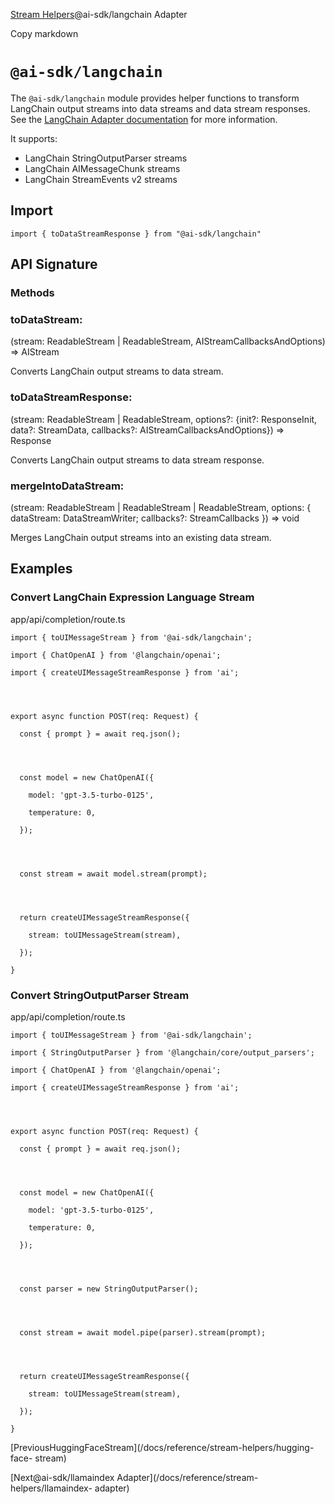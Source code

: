[Stream Helpers](/docs/reference/stream-helpers)@ai-sdk/langchain Adapter

Copy markdown

# `@ai-sdk/langchain`

The `@ai-sdk/langchain` module provides helper functions to transform
LangChain output streams into data streams and data stream responses. See the
[LangChain Adapter documentation](/providers/adapters/langchain) for more
information.

It supports:

  * LangChain StringOutputParser streams
  * LangChain AIMessageChunk streams
  * LangChain StreamEvents v2 streams

## Import

    
    
    import { toDataStreamResponse } from "@ai-sdk/langchain"

## API Signature

### Methods

### toDataStream:

(stream: ReadableStream<LangChainAIMessageChunk> | ReadableStream<string>, AIStreamCallbacksAndOptions) => AIStream

Converts LangChain output streams to data stream.

### toDataStreamResponse:

(stream: ReadableStream<LangChainAIMessageChunk> | ReadableStream<string>, options?: {init?: ResponseInit, data?: StreamData, callbacks?: AIStreamCallbacksAndOptions}) => Response

Converts LangChain output streams to data stream response.

### mergeIntoDataStream:

(stream: ReadableStream<LangChainStreamEvent> | ReadableStream<LangChainAIMessageChunk> | ReadableStream<string>, options: { dataStream: DataStreamWriter; callbacks?: StreamCallbacks }) => void

Merges LangChain output streams into an existing data stream.

## Examples

### Convert LangChain Expression Language Stream

app/api/completion/route.ts

    
    
    import { toUIMessageStream } from '@ai-sdk/langchain';
    
    import { ChatOpenAI } from '@langchain/openai';
    
    import { createUIMessageStreamResponse } from 'ai';
    
    
    
    
    export async function POST(req: Request) {
    
      const { prompt } = await req.json();
    
    
    
    
      const model = new ChatOpenAI({
    
        model: 'gpt-3.5-turbo-0125',
    
        temperature: 0,
    
      });
    
    
    
    
      const stream = await model.stream(prompt);
    
    
    
    
      return createUIMessageStreamResponse({
    
        stream: toUIMessageStream(stream),
    
      });
    
    }

### Convert StringOutputParser Stream

app/api/completion/route.ts

    
    
    import { toUIMessageStream } from '@ai-sdk/langchain';
    
    import { StringOutputParser } from '@langchain/core/output_parsers';
    
    import { ChatOpenAI } from '@langchain/openai';
    
    import { createUIMessageStreamResponse } from 'ai';
    
    
    
    
    export async function POST(req: Request) {
    
      const { prompt } = await req.json();
    
    
    
    
      const model = new ChatOpenAI({
    
        model: 'gpt-3.5-turbo-0125',
    
        temperature: 0,
    
      });
    
    
    
    
      const parser = new StringOutputParser();
    
    
    
    
      const stream = await model.pipe(parser).stream(prompt);
    
    
    
    
      return createUIMessageStreamResponse({
    
        stream: toUIMessageStream(stream),
    
      });
    
    }

[PreviousHuggingFaceStream](/docs/reference/stream-helpers/hugging-face-
stream)

[Next@ai-sdk/llamaindex Adapter](/docs/reference/stream-helpers/llamaindex-
adapter)

